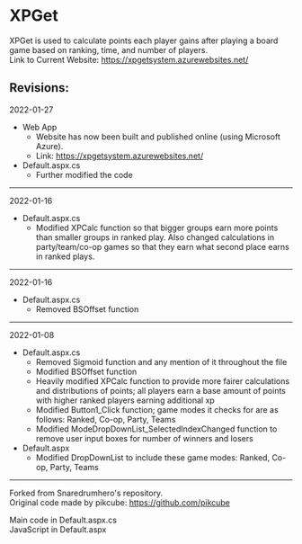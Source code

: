 # XPGet
XPGet is used to calculate points each player gains after playing a board game based on ranking, time, and number of players.  
Link to Current Website: https://xpgetsystem.azurewebsites.net/  

Revisions:
-------------------------------------------------------------------------------------------------------------------------------------------------------------------------------
2022-01-27
 * Web App
   - Website has now been built and published online (using Microsoft Azure).
   - Link: https://xpgetsystem.azurewebsites.net/
 * Default.aspx.cs
   - Further modified the code 
-------------------------------------------------------------------------------------------------------------------------------------------------------------------------------
2022-01-16
 * Default.aspx.cs
   - Modified XPCalc function so that bigger groups earn more points than smaller groups in ranked play. Also changed calculations in party/team/co-op games so that they earn what second place earns in ranked plays.

-------------------------------------------------------------------------------------------------------------------------------------------------------------------------------
2022-01-16
 * Default.aspx.cs
   - Removed BSOffset function

-------------------------------------------------------------------------------------------------------------------------------------------------------------------------------
2022-01-08 

  * Default.aspx.cs
    - Removed Sigmoid function and any mention of it throughout the file
    - Modified BSOffset function
    - Heavily modified XPCalc function to provide more fairer calculations and distributions of points; all players earn a base amount of points with higher ranked players earning additional xp
    - Modified Button1_Click function; game modes it checks for are as follows: Ranked, Co-op, Party, Teams 
    - Modified ModeDropDownList_SelectedIndexChanged function to remove user input boxes for number of winners and losers
  * Default.aspx
    - Modified DropDownList to include these game modes: Ranked, Co-op, Party, Teams
-------------------------------------------------------------------------------------------------------------------------------------------------------------------------------

Forked from Snaredrumhero's repository.  
Original code made by pikcube: https://github.com/pikcube

Main code in Default.aspx.cs   
JavaScript in Default.aspx
